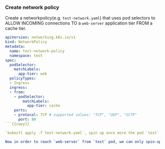 
### Create network policy

Create a networkpolicy(e.g. `test-network.yaml`) that uses pod selectors to ALLOW INCOMING connections TO a `web-server` application tier FROM a cache tier.

```yaml
apiVersion: networking.k8s.io/v1
kind: NetworkPolicy
metadata:
  name: test-network-policy
  namespace: test
spec:
  podSelector:
    matchLabels:
      app-tier: web
  policyTypes:
  - Ingress
  ingress:
  - from:
    - podSelector:
        matchLabels:
          app-tier: cache
    ports:
    - protocol: TCP # supported values: "TCP", "UDP", "SCTP"
      port: 80
```{{copy}}

`kubectl apply -f test-network.yaml`, spin up once more the pod `test` in the `default` namespace and retry the `wget ...` cmd.What can you observe?

Now in order to reach `web-server` from `test` pod, we can only spin-up in the `test` namespace: `kubectl run busybox -n test -l app-tier=cache --image=busybox --env="web_ip=$web_ip" --rm -it /bin/sh`{{copy}}